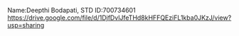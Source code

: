 Name:Deepthi Bodapati, STD ID:700734601
https://drive.google.com/file/d/1DjfDvlJfeTHd8kHFFQEziFL1kba0JKzJ/view?usp=sharing
